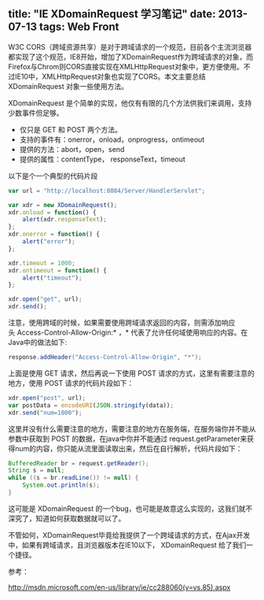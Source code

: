 title: "IE XDomainRequest 学习笔记"
date: 2013-07-13
tags: Web Front
---

W3C CORS（跨域资源共享）是对于跨域请求的一个规范，目前各个主流浏览器都实现了这个规范，IE8开始，增加了XDomainRequest作为跨域请求的对象，而Firefox与Chrom则CORS直接实现在XMLHttpRequest对象中，更方便使用。不过IE10中，XMLHttpRequest对象也实现了CORS。本文主要总结 XDomainRequest 对象一些使用方法。<!--more-->

XDomainRequest 是个简单的实现，他仅有有限的几个方法供我们来调用，支持少数事件但足够。


- 仅只是 GET 和 POST 两个方法。
- 支持的事件有：onerror，onload，onprogress，ontimeout
- 提供的方法：abort，open，send
- 提供的属性：contentType， responseText，timeout

以下是个一个典型的代码片段

``` javascript 
var url = "http://localhost:8084/Server/HandlerServlet";

var xdr = new XDomainRequest();
xdr.onload = function() {			
	alert(xdr.responseText);
};
xdr.onerror = function() {
	alert("error");
};

xdr.timeout = 1000;
xdr.ontimeout = function() {
	alert("timeout");
};

xdr.open("get", url);
xdr.send();
```

注意，使用跨域的时候，如果需要使用跨域请求返回的内容，则需添加响应头 Access-Control-Allow-Origin:* ，* 代表了允许任何域使用响应的内容。在Java中的做法如下:

``` java
response.addHeader("Access-Control-Allow-Origin", "*");
```

上面是使用 GET 请求，然后再说一下使用 POST 请求的方式，这里有需要注意的地方，使用 POST 请求的代码片段如下：

``` javascript 
xdr.open("post", url);
var postData = encodeURI(JSON.stringify(data));
xdr.send("num=1000");
```

这里并没有什么需要注意的地方，需要注意的地方在服务端，在服务端你并不能从参数中获取到 POST 的数据，在java中你并不能通过 request.getParameter来获得num的内容，你只能从流里面读取出来，然后在自行解析，代码片段如下：

``` java
BufferedReader br = request.getReader();
String s = null;
while ((s = br.readLine()) != null) {
	System.out.println(s);
}
```

这可能是 XDomainRequest 的一个bug，也可能是故意这么实现的，这我们就不深究了，知道如何获取数据就可以了。

不管如何，XDomainRequest毕竟给我提供了一个跨域请求的方式，在Ajax开发中，如果有跨域请求，且浏览器版本在IE10以下， XDomainRequest 给了我们一个捷径。

参考：

http://msdn.microsoft.com/en-us/library/ie/cc288060(v=vs.85).aspx